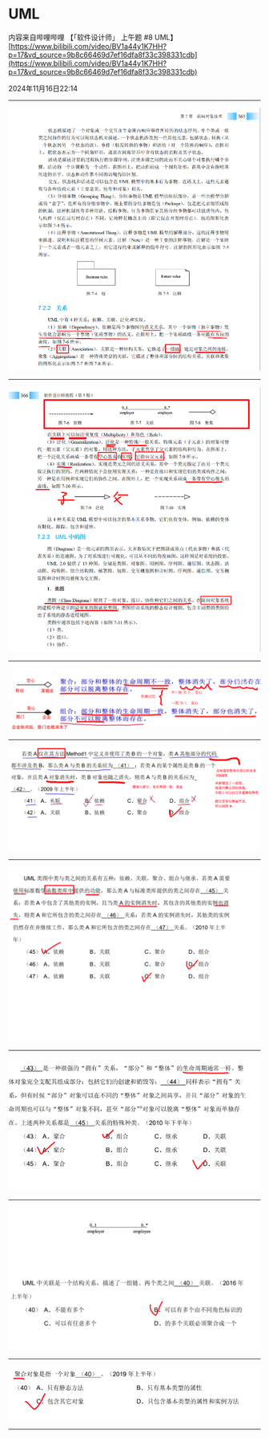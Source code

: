 # UML 

内容来自哔哩哔哩 【「软件设计师」 上午题 #8 UML】[https://www.bilibili.com/video/BV1a44y1K7HH?p=17&vd_source=9b8c66469d7ef16dfa8f33c398331cdb](https://www.bilibili.com/video/BV1a44y1K7HH?p=17&vd_source=9b8c66469d7ef16dfa8f33c398331cdb)

2024年11月16日22:14

---

![image-20241116220550838](../../images/image-20241116220550838.png)

---

![image-20241116221121028](../../images/image-20241116221121028.png)

---

![image-20241117091237039](../../images/image-20241117091237039.png)

---

![image-20241117092845609](../../images/image-20241117092845609.png)

---

![image-20241117100928851](../../images/image-20241117100928851.png)

---

![image-20241117101254409](../../images/image-20241117101254409.png)

---

![image-20241117105106052](../../images/image-20241117105106052.png)

---

![image-20241117105637262](../../images/image-20241117105637262.png)

---

